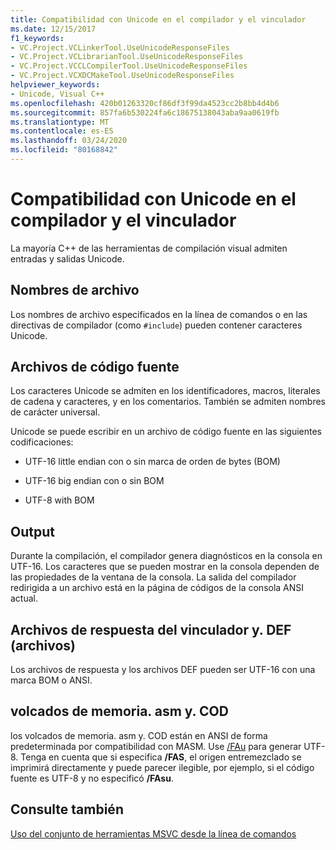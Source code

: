```yaml
---
title: Compatibilidad con Unicode en el compilador y el vinculador
ms.date: 12/15/2017
f1_keywords:
- VC.Project.VCLinkerTool.UseUnicodeResponseFiles
- VC.Project.VCLibrarianTool.UseUnicodeResponseFiles
- VC.Project.VCCLCompilerTool.UseUnicodeResponseFiles
- VC.Project.VCXDCMakeTool.UseUnicodeResponseFiles
helpviewer_keywords:
- Unicode, Visual C++
ms.openlocfilehash: 420b01263320cf86df3f99da4523cc2b8bb4d4b6
ms.sourcegitcommit: 857fa6b530224fa6c18675138043aba9aa0619fb
ms.translationtype: MT
ms.contentlocale: es-ES
ms.lasthandoff: 03/24/2020
ms.locfileid: "80168842"
---
```

# <a name="unicode-support-in-the-compiler-and-linker"></a>Compatibilidad con Unicode en el compilador y el vinculador

La mayoría C++ de las herramientas de compilación visual admiten entradas y salidas Unicode.

## <a name="filenames"></a>Nombres de archivo

Los nombres de archivo especificados en la línea de comandos o en las directivas de compilador (como `#include`) pueden contener caracteres Unicode.

## <a name="source-code-files"></a>Archivos de código fuente

Los caracteres Unicode se admiten en los identificadores, macros, literales de cadena y caracteres, y en los comentarios.  También se admiten nombres de carácter universal.

Unicode se puede escribir en un archivo de código fuente en las siguientes codificaciones:

- UTF-16 little endian con o sin marca de orden de bytes (BOM)

- UTF-16 big endian con o sin BOM

- UTF-8 with BOM

## <a name="output"></a>Output

Durante la compilación, el compilador genera diagnósticos en la consola en UTF-16.  Los caracteres que se pueden mostrar en la consola dependen de las propiedades de la ventana de la consola.  La salida del compilador redirigida a un archivo está en la página de códigos de la consola ANSI actual.

## <a name="linker-response-files-and-def-files"></a>Archivos de respuesta del vinculador y. DEF (archivos)

Los archivos de respuesta y los archivos DEF pueden ser UTF-16 con una marca BOM o ANSI.

## <a name="asm-and-cod-dumps"></a>volcados de memoria. asm y. COD

los volcados de memoria. asm y. COD están en ANSI de forma predeterminada por compatibilidad con MASM. Use [/FAu](fa-fa-listing-file.md) para generar UTF-8. Tenga en cuenta que si especifica **/FAS**, el origen entremezclado se imprimirá directamente y puede parecer ilegible, por ejemplo, si el código fuente es UTF-8 y no especificó **/FAsu**.

## <a name="see-also"></a>Consulte también

[Uso del conjunto de herramientas MSVC desde la línea de comandos](../building-on-the-command-line.md)
